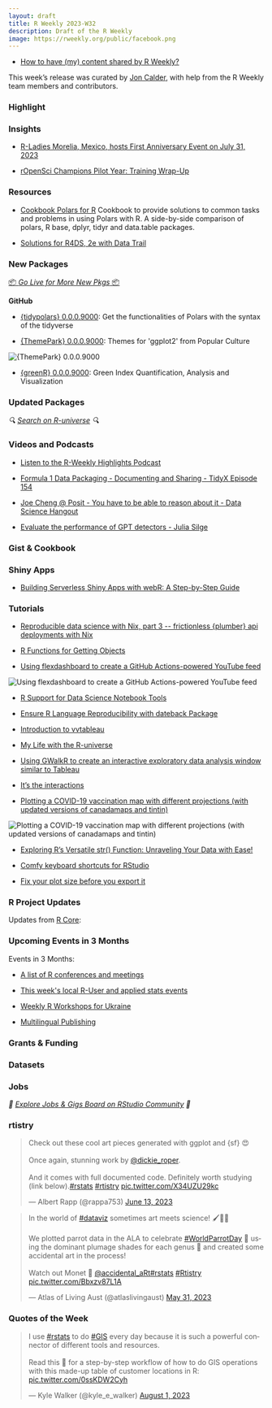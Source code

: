 ```yaml
---
layout: draft
title: R Weekly 2023-W32
description: Draft of the R Weekly
image: https://rweekly.org/public/facebook.png
---
```


+ [How to have (my) content shared by R Weekly?](https://github.com/rweekly/rweekly.org#how-to-have-my-content-shared-by-r-weekly)

This week’s release was curated by [Jon Calder](https://twitter.com/jonmcalder), with help from the R Weekly team members and contributors.

### Highlight



### Insights

+ [R-Ladies Morelia, Mexico, hosts First Anniversary Event on July 31, 2023](https://www.r-consortium.org/events/2023/07/31/r-ladies-morelia-mexico-hosts-first-anniversary-event-on-july-31-2023)

+ [rOpenSci Champions Pilot Year: Training Wrap-Up](https://ropensci.org/blog/2023/08/04/champions-program-training/)

### Resources

+ [Cookbook Polars for R](https://github.com/ddotta/cookbook-rpolars) Cookbook to provide solutions to common tasks and problems in using Polars with R. A side-by-side comparison of polars, R base, dplyr, tidyr and data.table packages.  

+ [Solutions for R4DS, 2e with Data Trail](https://www.tidyverse.org/blog/2023/08/data-trail/)

### New Packages

<p class="added-hostname"><a href="https://rweekly.org/live" target="_blank" class="externalLink">📦 <i>Go Live for More New Pkgs</i> 📦</a></p>

**GitHub**

+ [{tidypolars} 0.0.0.9000](https://github.com/etiennebacher/tidypolars): Get the functionalities of Polars with the syntax of the tidyverse

+ [{ThemePark} 0.0.0.9000](https://github.com/MatthewBJane/theme_park): Themes for 'ggplot2' from Popular Culture

![{ThemePark} 0.0.0.9000](https://raw.githubusercontent.com/rweekly/image/master/2023/W32/themepark.png)

+ [{greenR} 0.0.0.9000](https://github.com/sachit27/greenR): Green Index Quantification, Analysis and Visualization

### Updated Packages

<i>🔍 [Search on R-universe](https://r-universe.dev/search/) 🔍</i>

### Videos and Podcasts

+ [Listen to the R-Weekly Highlights Podcast](https://rweekly.fireside.fm/)

+ [Formula 1 Data Packaging - Documenting and Sharing - TidyX Episode 154](https://www.youtube.com/watch?v=tKPhMAHVFhE)

+ [Joe Cheng @ Posit - You have to be able to reason about it - Data Science Hangout](https://www.youtube.com/watch?v=J8qbRYa4430)

+ [Evaluate the performance of GPT detectors - Julia Silge](https://www.youtube.com/watch?v=8N5zIHSzJoE)

### Gist & Cookbook



### Shiny Apps

+ [Building Serverless Shiny Apps with webR: A Step-by-Step Guide](https://hypebright.nl/index.php/en/2023/07/25/building-serverless-shiny-apps-with-webr-a-step-by-step-guide/)

### Tutorials

+ [Reproducible data science with Nix, part 3 -- frictionless {plumber} api deployments with Nix](https://www.brodrigues.co/blog/2023-07-30-nix_for_r_part3/)

+ [R Functions for Getting Objects](https://www.spsanderson.com/steveondata/posts/2023-08-01/index.html)

+ [Using flexdashboard to create a GitHub Actions-powered YouTube feed](https://ivelasq.rbind.io/blog/automated-youtube-dashboard/)

![Using flexdashboard to create a GitHub Actions-powered YouTube feed](https://raw.githubusercontent.com/rweekly/image/master/2023/W32/youtube.png)

+ [R Support for Data Science Notebook Tools](https://lukas-r.blog/posts/2023-07-29-r-support-for-data-science-notebook-tools/)

+ [Ensure R Language Reproducibility with dateback Package](https://r4stats.com/2023/08/01/ensure-r-language-reproducibility-with-dateback-package/)

+ [Introduction to vvtableau](https://vusaverse.github.io/posts/vvtableau.html)

+ [My Life with the R-universe](https://ropensci.org/blog/2023/08/01/r-universe-and-cran/)

+ [Using GWalkR to create an interactive exploratory data analysis window similar to Tableau](https://lsinks.github.io/posts/2023-08-01-tidytuesday-US-states/states.html)

+ [It’s the interactions](https://lorentzen.ch/index.php/2023/08/01/its-the-interactions/)

+ [Plotting a COVID-19 vaccination map with different projections (with updated versions of canadamaps and tintin)](https://pacha.dev/blog/2023/08/02/canadamaps-tintin/index.html)

![Plotting a COVID-19 vaccination map with different projections (with updated versions of canadamaps and tintin)](https://raw.githubusercontent.com/rweekly/image/master/2023/W32/tintin.png)

+ [Exploring R’s Versatile str() Function: Unraveling Your Data with Ease!](https://www.spsanderson.com/steveondata/posts/2023-08-04/index.html)

+ [Comfy keyboard shortcuts for RStudio](https://jimgar.github.io/posts/rstudio-keyboard-shortcuts/post.html)

+ [Fix your plot size before you export it](https://alberts-newsletter.beehiiv.com/p/fix-ggplot-size)

<!--<div class="post-more-begin></div><div class="post-more-end"></div>-->

### R Project Updates

Updates from [R Core](http://developer.r-project.org/blosxom.cgi/R-devel/NEWS):


### Upcoming Events in 3 Months

Events in 3 Months:


+ [A list of R conferences and meetings](https://jumpingrivers.github.io/meetingsR/events.html)

+ [This week's local R-User and applied stats events](https://community.rstudio.com/c/irl)

+ [Weekly R Workshops for Ukraine](https://sites.google.com/view/dariia-mykhailyshyna/main/r-workshops-for-ukraine)

+ [Multilingual Publishing](https://ropensci.org/commcalls/nov2023-multilingual/)

### Grants & Funding


### Datasets


### Jobs

<i>💼 [Explore Jobs & Gigs Board on RStudio Community](https://community.rstudio.com/c/jobs/) 💼</i>

### rtistry

<blockquote class="twitter-tweet"><p lang="en" dir="ltr">Check out these cool art pieces generated with ggplot and {sf} 😍<br><br>Once again, stunning work by <a href="https://twitter.com/dickie_roper?ref_src=twsrc%5Etfw">@dickie_roper</a>.<br><br>And it comes with full documented code. Definitely worth studying (link below).<a href="https://twitter.com/hashtag/rstats?src=hash&amp;ref_src=twsrc%5Etfw">#rstats</a> <a href="https://twitter.com/hashtag/rtistry?src=hash&amp;ref_src=twsrc%5Etfw">#rtistry</a> <a href="https://t.co/X34UZU29kc">pic.twitter.com/X34UZU29kc</a></p>&mdash; Albert Rapp (@rappa753) <a href="https://twitter.com/rappa753/status/1668619436700602375?ref_src=twsrc%5Etfw">June 13, 2023</a></blockquote> <script async src="https://platform.twitter.com/widgets.js" charset="utf-8"></script>

<blockquote class="twitter-tweet"><p lang="en" dir="ltr">In the world of <a href="https://twitter.com/hashtag/dataviz?src=hash&amp;ref_src=twsrc%5Etfw">#dataviz</a> sometimes art meets science! 🖌👩‍🔬<br><br>We plotted parrot data in the ALA to celebrate <a href="https://twitter.com/hashtag/WorldParrotDay?src=hash&amp;ref_src=twsrc%5Etfw">#WorldParrotDay</a> 🦜 using the dominant plumage shades for each genus 🌈 and created some accidental art in the process! <br><br>Watch out Monet ‍🎨 <a href="https://twitter.com/accidental_art?ref_src=twsrc%5Etfw">@accidental_aRt</a><a href="https://twitter.com/hashtag/rstats?src=hash&amp;ref_src=twsrc%5Etfw">#rstats</a> <a href="https://twitter.com/hashtag/Rtistry?src=hash&amp;ref_src=twsrc%5Etfw">#Rtistry</a> <a href="https://t.co/Bbxzv87L1A">pic.twitter.com/Bbxzv87L1A</a></p>&mdash; Atlas of Living Aust (@atlaslivingaust) <a href="https://twitter.com/atlaslivingaust/status/1663765028724699137?ref_src=twsrc%5Etfw">May 31, 2023</a></blockquote> <script async src="https://platform.twitter.com/widgets.js" charset="utf-8"></script>

### Quotes of the Week

<blockquote class="twitter-tweet"><p lang="en" dir="ltr">I use <a href="https://twitter.com/hashtag/rstats?src=hash&amp;ref_src=twsrc%5Etfw">#rstats</a> to do <a href="https://twitter.com/hashtag/GIS?src=hash&amp;ref_src=twsrc%5Etfw">#GIS</a> every day because it is such a powerful connector of different tools and resources. <br><br>Read this 🧵 for a step-by-step workflow of how to do GIS operations with this made-up table of customer locations in R: <a href="https://t.co/0ssKDW2Cyh">pic.twitter.com/0ssKDW2Cyh</a></p>&mdash; Kyle Walker (@kyle_e_walker) <a href="https://twitter.com/kyle_e_walker/status/1686473481666379777?ref_src=twsrc%5Etfw">August 1, 2023</a></blockquote> <script async src="https://platform.twitter.com/widgets.js" charset="utf-8"></script>
